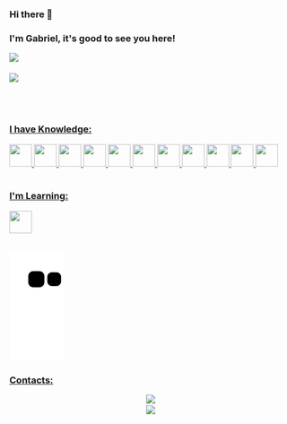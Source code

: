 ### Hi there 👋

### I'm Gabriel, it's good to see you here!

<div>
  <a href="https://github.com/seu-usuário-aqui">
  <img height="220em" src="https://github-readme-stats.vercel.app/api/top-langs/?username=Gab360riel&layout=compact&langs_count=7&theme=dracula"/>
    <br></br>
  <img height="180em" src="https://github-readme-stats.vercel.app/api?username=Gab360riel&show_icons=true&theme=dracula&include_all_commits=true&count_private=true"/>
  
  <br></br>
  ### I have Knowledge:
   <img src="https://cdn.jsdelivr.net/gh/devicons/devicon/icons/javascript/javascript-original.svg" width="40" height="40"/>
   <img src="https://cdn.jsdelivr.net/gh/devicons/devicon/icons/typescript/typescript-original.svg" width="40" height="40"/>
   <img src="https://cdn.jsdelivr.net/gh/devicons/devicon/icons/nodejs/nodejs-original.svg" width="40" height="40"/>
   <img src="https://cdn.jsdelivr.net/gh/devicons/devicon/icons/nestjs/nestjs-plain-wordmark.svg" width="40" height="40"/>
   <img src="https://cdn.jsdelivr.net/gh/devicons/devicon/icons/react/react-original.svg" width="40" height="40"/>
   <img src="https://cdn.jsdelivr.net/gh/devicons/devicon/icons/redux/redux-original.svg" width="40" height="40"/>
   <img src="https://cdn.jsdelivr.net/gh/devicons/devicon/icons/git/git-original-wordmark.svg" width="40" height="40"/>
   <img src="https://cdn.jsdelivr.net/gh/devicons/devicon/icons/sequelize/sequelize-original-wordmark.svg" width="40" height="40"/>
   <img src="https://cdn.jsdelivr.net/gh/devicons/devicon/icons/postgresql/postgresql-original-wordmark.svg" width="40" height="40"/>
   <img src="https://cdn.jsdelivr.net/gh/devicons/devicon/icons/mongodb/mongodb-original-wordmark.svg" width="40" height="40"/>
   <img src="https://cdn.jsdelivr.net/gh/devicons/devicon/icons/docker/docker-original-wordmark.svg" width="40" height="40"/>
   <br></br>
   
  ### I'm Learning:
   <img src="https://cdn.jsdelivr.net/gh/devicons/devicon/icons/dart/dart-original-wordmark.svg" width="40" height="40"/>
   <br></br>
</div>

![Snake animation](https://github.com/Gab360riel/Gab360riel/blob/output/github-contribution-grid-snake.svg)

### Contacts:
<div align="center">
  <img src="https://media.giphy.com/media/M9gbBd9nbDrOTu1Mqx/giphy.gif" width="100"/>
<!--   <img src="https://komarev.com/ghpvc/?username=Gab360riel&style=flat-square&color=blue" alt=""/> -->
</div>
<div align="center">
  <a href="https://www.linkedin.com/in/gabriel-deciomo-martins-6468b91b0/" target="_blank"><img src="https://img.shields.io/badge/-LinkedIn-%230077B5?style=for-the-badge&logo=linkedin&logoColor=white" target="_blank"></a>
</div>

